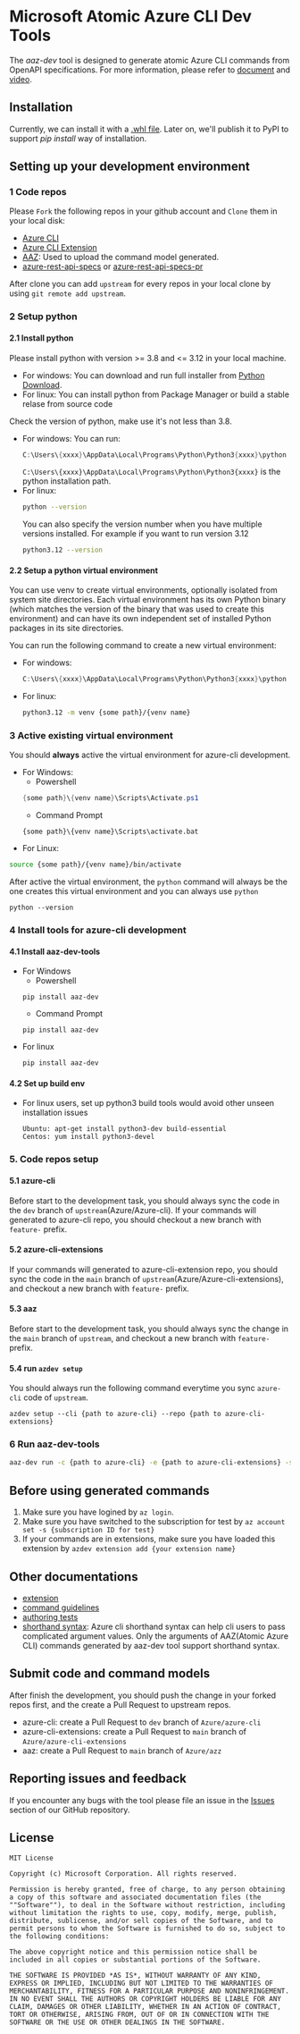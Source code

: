 # Microsoft Atomic Azure CLI Dev Tools

The *aaz-dev* tool is designed to generate atomic Azure CLI commands from OpenAPI specifications. For more information, please refer to [document](https://azure.github.io/aaz-dev-tools/) and [video](https://microsoft.sharepoint.com/teams/AzureCLITools237/_layouts/15/embed.aspx?UniqueId=97905452-69c2-4f7c-8c6b-b411c7fd0013&embed=%7B%22ust%22%3Atrue%2C%22hv%22%3A%22CopyEmbedCode%22%7D&referrer=StreamWebApp&referrerScenario=EmbedDialog.Create).

## Installation
Currently, we can install it with a [.whl file](https://github.com/Azure/aaz-dev-tools/releases). Later on, we'll publish it to PyPI to support *pip install* way of installation.

## Setting up your development environment

### 1 Code repos

Please `Fork` the following repos in your github account and `Clone` them in your local disk:
   
   - [Azure CLI](https://github.com/Azure/azure-cli)
   - [Azure CLI Extension](https://github.com/Azure/azure-cli-extensions)
   - [AAZ](https://github.com/Azure/aaz): Used to upload the command model generated.
   - [azure-rest-api-specs](https://github.com/Azure/azure-rest-api-specs) or [azure-rest-api-specs-pr](https://github.com/Azure/azure-rest-api-specs-pr)

After clone you can add `upstream` for every repos in your local clone by using `git remote add upstream`.

### 2 Setup python

#### 2.1 Install python
Please install python with version >= 3.8 and <= 3.12 in your local machine.

- For windows: You can download and run full installer from [Python Download](https://www.python.org/downloads/).
- For linux: You can install python from Package Manager or build a stable relase from source code

Check the version of python, make use it's not less than 3.8.
- For windows:
    You can run:
    ```PowerShell
    C:\Users\{xxxx}\AppData\Local\Programs\Python\Python3{xxxx}\python --version
    ```
    `C:\Users\{xxxx}\AppData\Local\Programs\Python\Python3{xxxx}` is the python installation path.
- For linux:
    ```bash
    python --version
    ```
    You can also specify the version number when you have multiple versions installed. For example if you want to run version 3.12
    ```bash
    python3.12 --version
    ```

#### 2.2 Setup a python virtual environment

You can use venv to create virtual environments, optionally isolated from system site directories. Each virtual environment has its own Python binary (which matches the version of the binary that was used to create this environment) and can have its own independent set of installed Python packages in its site directories.

You can run the following command to create a new virtual environment:
- For windows:
    ```PowerShell
    C:\Users\{xxxx}\AppData\Local\Programs\Python\Python3{xxxx}\python -m venv {some path}\{venv name}
    ```
- For linux:
    ```bash
    python3.12 -m venv {some path}/{venv name}
    ```

### 3 Active existing virtual environment

You should __always__ active the virtual environment for azure-cli development.

- For Windows:
    - Powershell
    ```powershell
    {some path}\{venv name}\Scripts\Activate.ps1
    ```
    - Command Prompt
    ```Command Prompt
    {some path}\{venv name}\Scripts\activate.bat
    ```
- For Linux:
```bash
source {some path}/{venv name}/bin/activate
```
After active the virtual environment, the `python` command will always be the one creates this virtual environment and you can always use `python`
```
python --version
```

### 4 Install tools for azure-cli development

#### 4.1 Install aaz-dev-tools

- For Windows
    - Powershell
    ```
    pip install aaz-dev
    ```
    - Command Prompt
    ```
    pip install aaz-dev
    ```
- For linux
    ```bash
    pip install aaz-dev
    ```

#### 4.2 Set up build env
- For linux users, set up python3 build tools would avoid other unseen installation issues
  ```
  Ubuntu: apt-get install python3-dev build-essential
  Centos: yum install python3-devel
  ```

### 5. Code repos setup

#### 5.1 azure-cli
Before start to the development task, you should always sync the code in the `dev` branch of `upstream`(Azure/Azure-cli).
If your commands will generated to azure-cli repo, you should checkout a new branch with `feature-` prefix.

#### 5.2 azure-cli-extensions
If your commands will generated to azure-cli-extension repo, you should sync the code in the `main` branch of `upstream`(Azure/Azure-cli-extensions), and checkout a new branch with `feature-` prefix.

#### 5.3 aaz
Before start to the development task, you should always sync the change in the `main` branch of `upstream`, and checkout a new branch with `feature-` prefix.

#### 5.4 run `azdev setup`
You should always run the following command everytime you sync `azure-cli` code of `upstream`.
```
azdev setup --cli {path to azure-cli} --repo {path to azure-cli-extensions}
```

### 6 Run aaz-dev-tools

```bash
aaz-dev run -c {path to azure-cli} -e {path to azure-cli-extensions} -s {path swagger or swagger-pr} -a {path to aaz}
```

## Before using generated commands

1. Make sure you have logined by `az login`.
2. Make sure you have switched to the subscription for test by `az account set -s {subscription ID for test}`
3. If your commands are in extensions, make sure you have loaded this extension by `azdev extension add {your extension name}`

## Other documentations

- [extension](https://github.com/Azure/azure-cli/blob/dev/doc/extensions/README.md)
- [command guidelines](https://github.com/Azure/azure-cli/blob/dev/doc/command_guidelines.md)
- [authoring tests](https://github.com/Azure/azure-cli/blob/dev/doc/authoring_tests.md)
- [shorthand syntax](https://github.com/Azure/azure-cli/blob/dev/doc/shorthand_syntax.md): Azure cli shorthand syntax can help cli users to pass complicated argument values. Only the arguments of AAZ(Atomic Azure CLI) commands generated by aaz-dev tool support shorthand syntax.

## Submit code and command models

After finish the development, you should push the change in your forked repos first, and the create a Pull Request to upstream repos.

- azure-cli: create a Pull Request to `dev` branch of `Azure/azure-cli`
- azure-cli-extensions: create a Pull Request to `main` branch of `Azure/azure-cli-extensions` 
- aaz: create a Pull Request to `main` branch of `Azure/azz`


## Reporting issues and feedback
If you encounter any bugs with the tool please file an issue in the [Issues](https://github.com/Azure/aaz-dev-tools/issues) section of our GitHub repository.

## License
```
MIT License

Copyright (c) Microsoft Corporation. All rights reserved.

Permission is hereby granted, free of charge, to any person obtaining a copy of this software and associated documentation files (the ""Software""), to deal in the Software without restriction, including without limitation the rights to use, copy, modify, merge, publish, distribute, sublicense, and/or sell copies of the Software, and to permit persons to whom the Software is furnished to do so, subject to the following conditions:

The above copyright notice and this permission notice shall be included in all copies or substantial portions of the Software.

THE SOFTWARE IS PROVIDED *AS IS*, WITHOUT WARRANTY OF ANY KIND, EXPRESS OR IMPLIED, INCLUDING BUT NOT LIMITED TO THE WARRANTIES OF MERCHANTABILITY, FITNESS FOR A PARTICULAR PURPOSE AND NONINFRINGEMENT. IN NO EVENT SHALL THE AUTHORS OR COPYRIGHT HOLDERS BE LIABLE FOR ANY CLAIM, DAMAGES OR OTHER LIABILITY, WHETHER IN AN ACTION OF CONTRACT, TORT OR OTHERWISE, ARISING FROM, OUT OF OR IN CONNECTION WITH THE SOFTWARE OR THE USE OR OTHER DEALINGS IN THE SOFTWARE.
```
